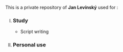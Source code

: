 <p>This is a private repository of <b>Jan Levínský</b> used for :
	<ol>
		<li type="I"><h3>Study</h3>
			<ul>
				<li>Script writing 
			</ul>
		<li type="I"><h3>Personal use</h3>
	</ol>
